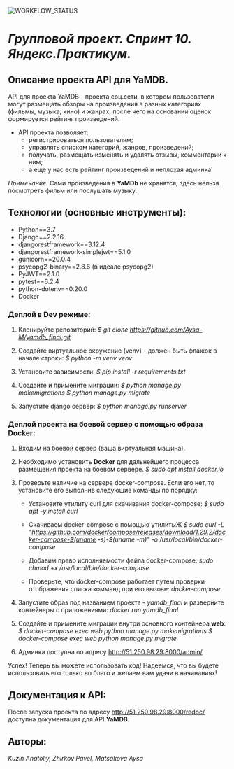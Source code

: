 ![WORKFLOW_STATUS](https://github.com/Aysa-M/yamdb_final/actions/workflows/yamdb_workflow.yml/badge.svg)

# ***Групповой проект. Спринт 10. Яндекс.Практикум.***
## **Описание проекта API для YaMDB.**
API для проекта YaMDB - проекта соц.сети, в котором пользователи могут размещать обзоры на произведения в разных категориях (фильмы, музыка, кино) и жанрах, после чего на основании оценок формируется рейтинг произведений. 
- API проекта позволяет: 
    - регистрироваться пользователям;
    - управлять списком категорий, жанров, произведений;
    - получать, размещать изменять и удалять отзывы, комментарии к ним;
    - а еще у нас есть рейтинг произведений и неплохая админка!

*Примечание.* Сами произведения в **YaMDb** не хранятся, здесь нельзя посмотреть фильм или послушать музыку.

## **Технологии (основные инструменты):**
- Python==3.7
- Django==2.2.16
- djangorestframework==3.12.4
- djangorestframework-simplejwt==5.1.0
- gunicorn==20.0.4
- psycopg2-binary==2.8.6 (в идеале psycopg2)
- PyJWT==2.1.0
- pytest==6.2.4
- python-dotenv==0.20.0
- Docker

### Деплой в Dev режиме:
1. Клонируйте репозиторий:
    *$ git clone https://github.com/Aysa-M/yamdb_final.git*
 
2. Создайте виртуальное окружение (venv) - должен быть флажок в начале строки:
    *$ python -m venv venv*
 
3. Установите зависимости:
    *$ pip install -r requirements.txt*

4. Создайте и примените миграции:
    *$ python manage.py makemigrations*
    *$ python manage.py migrate*

5. Запустите django сервер:
    *$ python manage.py runserver*

### Деплой проекта на боевой сервер с помощью образа Docker:
1. Входим на боевой сервер (ваша виртуальная машина).

2. Необходимо установить **Docker** для дальнейшего процесса размещения проекта на боевом сервере. 
    *$ sudo apt install docker.io*

3. Проверьте наличие на сервере docker-compose. Если его нет, то установите его выполнив следующие команды по порядку:
   
    - Установите утилиту curl для скачивания docker-compose:
    *$ sudo apt -y install curl*
  
    - Скачиваем docker-compose с помощью утилитыЖ
    *$ sudo curl -L "https://github.com/docker/compose/releases/download/1.29.2/docker-compose-$(uname -s)-$(uname -m)" -o /usr/local/bin/docker-compose*

    - Добавим право исполняемости файла docker-compose:
    *sudo chmod +x /usr/local/bin/docker-compose*

    - Проверьте, что docker-compose работает путем проверки отображения списка комманд при его вызове:
    *docker-compose*

4. Запустите образ под названием проекта - *yamdb_final* и разверните контейнеры с приложениями:
    *docker run yamdb_final*

5. Создайте и примените миграции внутри основного контейнера **web**:
    *$ docker-compose exec web python manage.py makemigrations*
    *$ docker-compose exec web python manage.py migrate*

6. Админка доступна по адресу http://51.250.98.29:8000/admin/

Успех! Теперь вы можете использовать код! Надеемся, что вы будете использовать его только во благо и желаем вам удачи в начинаниях!

## **Документация к API:**
После запуска проекта 
по адресу http://51.250.98.29:8000/redoc/ доступна документация для API **YaMDB**.

## **Авторы:**
*Kuzin Anatoliy, Zhirkov Pavel, Matsakova Aysa*